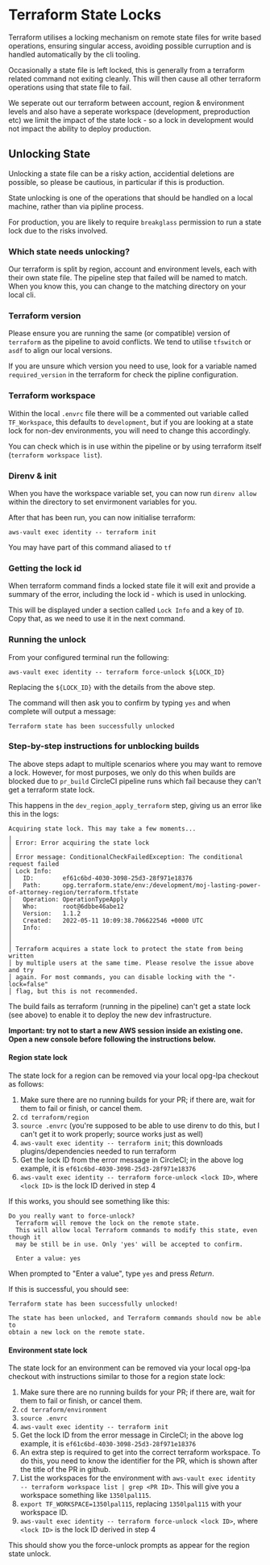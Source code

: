 # Terraform State Locks

Terraform utilises a locking mechanism on remote state files for write based operations, ensuring singular access, avoiding possible curruption and is handled automatically by the cli tooling.

Occasionally a state file is left locked, this is generally from a terraform related command not exiting cleanly. This will then cause all other terraform operations using that state file to fail.

We seperate out our terraform between account, region & environment levels and also have a seperate workspace (development, preproduction etc) we limit the impact of the state lock - so a lock in development would not impact the ability to deploy production.

## Unlocking State

Unlocking a state file can be a risky action, accidential deletions are possible, so please be cautious, in particular if this is production.

State unlocking is one of the operations that should be handled on a local machine, rather than via pipline process.

For production, you are likely to require `breakglass` permission to run a state lock due to the risks involved.

### Which state needs unlocking?

Our terraform is split by region, account and environment levels, each with their own state file. The pipeline step that failed will be named to match. When you know this, you can change to the matching directory on your local cli.

### Terraform version

Please ensure you are running the same (or compatible) version of `terraform` as the pipeline to avoid conflicts. We tend to utilise `tfswitch` or `asdf` to align our local versions.

If you are unsure which version you need to use, look for a variable named `required_version` in the terraform for check the pipline configuration.

### Terraform workspace

Within the local `.envrc` file there will be a commented out variable called `TF_Workspace`, this defaults to `development`, but if you are looking at a state lock for non-dev environments, you will need to change this accordingly.

You can check which is in use within the pipeline or by using terraform itself (`terraform workspace list`).

### Direnv & init

When you have the workspace variable set, you can now run `direnv allow` within the directory to set envirmonent variables for you.

After that has been run, you can now initialise terraform:

```aws-vault exec identity -- terraform init```

You may have part of this command aliased to `tf`

### Getting the lock id

When terraform command finds a locked state file it will exit and provide a summary of the error, including the lock id - which is used in unlocking.

This will be displayed under a section called `Lock Info` and a key of `ID`. Copy that, as we need to use it in the next command.

### Running the unlock

From your configured terminal run the following:

```aws-vault exec identity -- terraform force-unlock ${LOCK_ID}```

Replacing the `${LOCK_ID}` with the details from the above step.

The command will then ask you to confirm by typing `yes` and when complete will output a message:

```Terraform state has been successfully unlocked```

### Step-by-step instructions for unblocking builds

The above steps adapt to multiple scenarios where you may want to remove a lock. However, for most purposes, we only do this when builds are blocked due to `pr_build` CircleCI pipeline runs which fail because they can't get a terraform state lock.

This happens in the `dev_region_apply_terraform` step, giving us an error like this in the logs:

```
Acquiring state lock. This may take a few moments...
╷
│ Error: Error acquiring the state lock
│
│ Error message: ConditionalCheckFailedException: The conditional request failed
│ Lock Info:
│   ID:        ef61c6bd-4030-3098-25d3-28f971e18376
│   Path:      opg.terraform.state/env:/development/moj-lasting-power-of-attorney-region/terraform.tfstate
│   Operation: OperationTypeApply
│   Who:       root@6dbbe46abe12
│   Version:   1.1.2
│   Created:   2022-05-11 10:09:38.706622546 +0000 UTC
│   Info:
│
│
│ Terraform acquires a state lock to protect the state from being written
│ by multiple users at the same time. Please resolve the issue above and try
│ again. For most commands, you can disable locking with the "-lock=false"
│ flag, but this is not recommended.
```

The build fails as terraform (running in the pipeline) can't get a state lock (see above) to enable it to deploy the new dev infrastructure.

**Important: try not to start a new AWS session inside an existing one. Open a new console before following the instructions below.**

#### Region state lock

The state lock for a region can be removed via your local opg-lpa checkout as follows:

1. Make sure there are no running builds for your PR; if there are, wait for them to fail or finish, or cancel them.
2. `cd terraform/region`
3. `source .envrc` (you're supposed to be able to use direnv to do this, but I can't get it to work properly; source works just as well)
4. `aws-vault exec identity -- terraform init`; this downloads plugins/dependencies needed to run terraform
5. Get the lock ID from the error message in CircleCI; in the above log example, it is `ef61c6bd-4030-3098-25d3-28f971e18376`
6. `aws-vault exec identity -- terraform force-unlock <lock ID>`, where `<lock ID>` is the lock ID derived in step 4

If this works, you should see something like this:

```
Do you really want to force-unlock?
  Terraform will remove the lock on the remote state.
  This will allow local Terraform commands to modify this state, even though it
  may be still be in use. Only 'yes' will be accepted to confirm.

  Enter a value: yes
```

When prompted to "Enter a value", type `yes` and press *Return*.

If this is successful, you should see:

```
Terraform state has been successfully unlocked!

The state has been unlocked, and Terraform commands should now be able to
obtain a new lock on the remote state.
```

#### Environment state lock

The state lock for an environment can be removed via your local opg-lpa checkout with instructions similar to those for a region state lock:

1. Make sure there are no running builds for your PR; if there are, wait for them to fail or finish, or cancel them.
2. `cd terraform/environment`
3. `source .envrc`
4. `aws-vault exec identity -- terraform init`
5. Get the lock ID from the error message in CircleCI; in the above log example, it is `ef61c6bd-4030-3098-25d3-28f971e18376`
6. An extra step is required to get into the correct terraform workspace. To do this, you need to know the identifier for the PR, which is shown after the title of the PR in github.
7. List the workspaces for the environment with `aws-vault exec identity -- terraform workspace list | grep <PR ID>`. This will give you a workspace something like `1350lpal115`.
8. `export TF_WORKSPACE=1350lpal115`, replacing `1350lpal115` with your workspace ID.
9. `aws-vault exec identity -- terraform force-unlock <lock ID>`, where `<lock ID>` is the lock ID derived in step 4

This should show you the force-unlock prompts as appear for the region state unlock.
